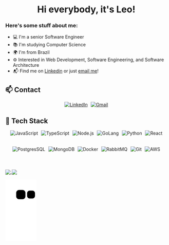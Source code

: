 <h1 align="center">Hi everybody, it's Leo!</h1>

### Here's some stuff about me:

- 💻 I'm a senior Software Engineer
- 📚 I'm studying Computer Science
- 🌍 I'm from Brazil
- ⚙️ Interested in Web Development, Software Engineering, and Software Architecture
- 📬 Find me on [Linkedin](https://www.linkedin.com/in/leonardo-teixeira-c%C3%A2ndido-286065191/?locale=en_US) or just [email me](mailto:leonardo.leotc@gmail.com)!

## 📫 Contact
<div align="center" style="display: flex; justify-content: center; gap: 10px; flex-wrap: wrap;">
  <a href="https://www.linkedin.com/in/leonardo-teixeira-c%C3%A2ndido-286065191/?locale=en_US" target="_blank">
    <img src="https://img.shields.io/badge/LinkedIn-0077B5?style=for-the-badge&logo=linkedin&logoColor=white" alt="LinkedIn">
  </a>
  
  <a href="mailto:leonardo.leotc@gmail.com" target="_blank">
    <img src="https://img.shields.io/badge/Gmail-D14836?style=for-the-badge&logo=gmail&logoColor=white" alt="Gmail">
  </a>
</div>

## 🧰 Tech Stack
<div align="center" style="display: flex; justify-content: center; gap: 10px; flex-wrap: wrap;">
  <img src="https://cdn.jsdelivr.net/gh/devicons/devicon/icons/javascript/javascript-original.svg" height="40" alt="JavaScript" /> 

  <img src="https://cdn.jsdelivr.net/gh/devicons/devicon/icons/typescript/typescript-original.svg" height="40" alt="TypeScript" /> 
  
  <img src="https://cdn.jsdelivr.net/gh/devicons/devicon@latest/icons/nodejs/nodejs-original-wordmark.svg" height="40" alt="Node.js" /> 

  <img src="https://cdn.jsdelivr.net/gh/devicons/devicon@latest/icons/go/go-original.svg" height="40" alt="GoLang" /> 

  <img src="https://cdn.jsdelivr.net/gh/devicons/devicon@latest/icons/python/python-original.svg" height="40" alt="Python" /> 
  
  <img src="https://cdn.jsdelivr.net/gh/devicons/devicon/icons/react/react-original.svg" height="40" alt="React" /> 
  
  <img src="https://cdn.jsdelivr.net/gh/devicons/devicon@latest/icons/postgresql/postgresql-original.svg" height="40" alt="PostgresSQL" /> 

  <img src="https://cdn.jsdelivr.net/gh/devicons/devicon/icons/mongodb/mongodb-original.svg" height="40" alt="MongoDB" />
  
  <img src="https://cdn.jsdelivr.net/gh/devicons/devicon/icons/docker/docker-original.svg" height="40" alt="Docker" /> 
  
  <img src="https://cdn.jsdelivr.net/gh/devicons/devicon/icons/rabbitmq/rabbitmq-original.svg" height="40" alt="RabbitMQ" /> 
  
  <img src="https://cdn.jsdelivr.net/gh/devicons/devicon/icons/git/git-original.svg" height="40" alt="Git" /> 

  <img src="https://cdn.jsdelivr.net/gh/devicons/devicon@latest/icons/amazonwebservices/amazonwebservices-plain-wordmark.svg" height="40" alt="AWS" />
</div>

##

<a href=https://github.com/DevLeoo>
  <img align="center" height="160em" src="https://github-readme-stats.vercel.app/api?username=DevLeoo&custom_title=My%20GIthub%20Stats%21&theme=github_dark&count_private=true&include_all_commits=true&show_icons=true" />
  <img align="center" height="160em" src="https://github-readme-stats.vercel.app/api/top-langs/?username=DevLeoo&custom_title=Which%20languages%20I%20use%20the%20most%3F&theme=github_dark&hide=ampl,tex&layout=compact&langs_count=6" />
</a>

![Snake animation](https://github.com/kaiogerhardt/kaiogerhardt/blob/output/github-contribution-grid-snake.svg)
